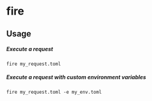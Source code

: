 # fire
## Usage
##### Execute a request
`fire my_request.toml`

##### Execute a request with custom environment variables
`fire my_request.toml -e my_env.toml`